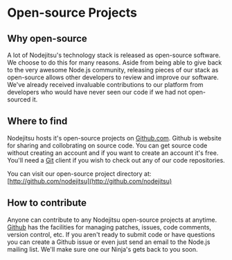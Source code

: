 <a name="#Open_source_Projects"></a>
# Open-source Projects

## Why open-source

A lot of Nodejitsu's technology stack is released as open-source software. We choose to do this for many reasons. Aside from being able to give back to the very awesome Node.js community, releasing pieces of our stack as open-source allows other developers to review and improve our software. We've already received invaluable contributions to our platform from developers who would have never seen our code if we had not open-sourced it.

## Where to find

Nodejitsu hosts it's open-source projects on [Github.com](http://github.com). Github is website for sharing and collobrating on source code. You can get source code without creating an account and if you want to create an account it's free. You'll need a [Git](http://gitscm.org/) client if you wish to check out any of our code repositories. 

You can visit our open-source project directory at: [http://github.com/nodejitsu](http://github.com/nodejitsu)

## How to contribute

Anyone can contribute to any Nodejitsu open-source projects at anytime. [Github](http://github.com/nodejitsu) has the facilities for managing patches, issues, code comments, version control, etc. If you aren't ready to submit code or have questions you can create a Github issue or even just send an email to the Node.js mailing list. We'll make sure one our Ninja's gets back to you soon.